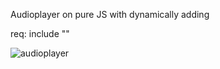 Audioplayer on pure JS with dynamically adding

req: include       "<link href="https://fonts.googleapis.com/icon?family=Material+Icons"
      rel="stylesheet">"

<img src="https://sun9-48.userapi.com/c855324/v855324749/1bfa43/xY4gl-rO6Ao.jpg" alt="audioplayer">
